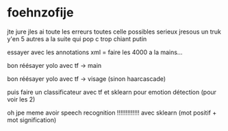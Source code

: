 # foehnzofije

jte jure jles ai toute les erreurs toutes celle possibles serieux jresous un truk y'en 5 autres a la suite qui pop c trop chiant putin

essayer avec les annotations xml = faire les 4000 a la mains...

bon réésayer yolo avec tf -> main

bon réésayer yolo avec tf -> visage (sinon haarcascade)

puis faire un classificateur avec tf et sklearn pour emotion détection (pour voir les 2)

oh jpe meme avoir speech recognition !!!!!!!!!!!!! avec sklearn (mot positif + mot signification)


